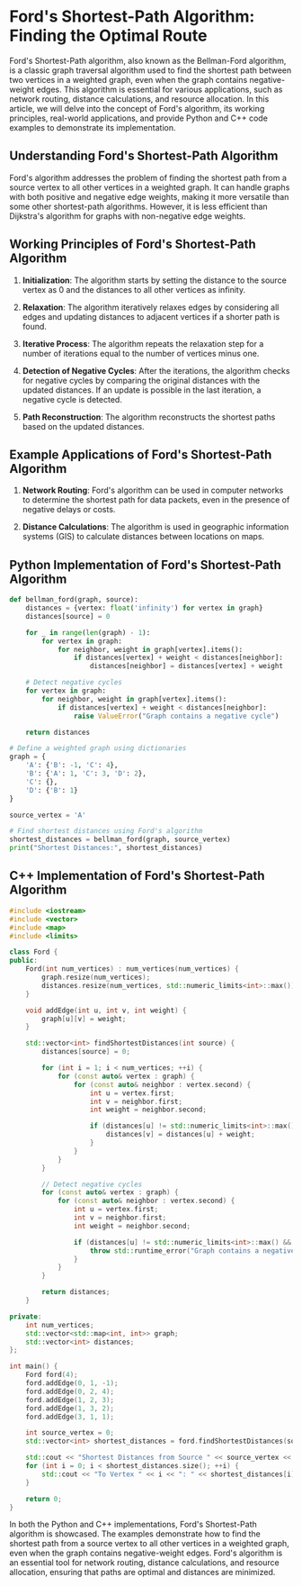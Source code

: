 # Ford's Shortest-Path Algorithm: Finding the Optimal Route

Ford's Shortest-Path algorithm, also known as the Bellman-Ford algorithm, is a classic graph traversal algorithm used to find the shortest path between two vertices in a weighted graph, even when the graph contains negative-weight edges. This algorithm is essential for various applications, such as network routing, distance calculations, and resource allocation. In this article, we will delve into the concept of Ford's algorithm, its working principles, real-world applications, and provide Python and C++ code examples to demonstrate its implementation.

## Understanding Ford's Shortest-Path Algorithm

Ford's algorithm addresses the problem of finding the shortest path from a source vertex to all other vertices in a weighted graph. It can handle graphs with both positive and negative edge weights, making it more versatile than some other shortest-path algorithms. However, it is less efficient than Dijkstra's algorithm for graphs with non-negative edge weights.

## Working Principles of Ford's Shortest-Path Algorithm

1. **Initialization**: The algorithm starts by setting the distance to the source vertex as 0 and the distances to all other vertices as infinity.

2. **Relaxation**: The algorithm iteratively relaxes edges by considering all edges and updating distances to adjacent vertices if a shorter path is found.

3. **Iterative Process**: The algorithm repeats the relaxation step for a number of iterations equal to the number of vertices minus one.

4. **Detection of Negative Cycles**: After the iterations, the algorithm checks for negative cycles by comparing the original distances with the updated distances. If an update is possible in the last iteration, a negative cycle is detected.

5. **Path Reconstruction**: The algorithm reconstructs the shortest paths based on the updated distances.

## Example Applications of Ford's Shortest-Path Algorithm

1. **Network Routing**: Ford's algorithm can be used in computer networks to determine the shortest path for data packets, even in the presence of negative delays or costs.

2. **Distance Calculations**: The algorithm is used in geographic information systems (GIS) to calculate distances between locations on maps.

## Python Implementation of Ford's Shortest-Path Algorithm

```python
def bellman_ford(graph, source):
    distances = {vertex: float('infinity') for vertex in graph}
    distances[source] = 0

    for _ in range(len(graph) - 1):
        for vertex in graph:
            for neighbor, weight in graph[vertex].items():
                if distances[vertex] + weight < distances[neighbor]:
                    distances[neighbor] = distances[vertex] + weight

    # Detect negative cycles
    for vertex in graph:
        for neighbor, weight in graph[vertex].items():
            if distances[vertex] + weight < distances[neighbor]:
                raise ValueError("Graph contains a negative cycle")

    return distances

# Define a weighted graph using dictionaries
graph = {
    'A': {'B': -1, 'C': 4},
    'B': {'A': 1, 'C': 3, 'D': 2},
    'C': {},
    'D': {'B': 1}
}

source_vertex = 'A'

# Find shortest distances using Ford's algorithm
shortest_distances = bellman_ford(graph, source_vertex)
print("Shortest Distances:", shortest_distances)
```

## C++ Implementation of Ford's Shortest-Path Algorithm

```cpp
#include <iostream>
#include <vector>
#include <map>
#include <limits>

class Ford {
public:
    Ford(int num_vertices) : num_vertices(num_vertices) {
        graph.resize(num_vertices);
        distances.resize(num_vertices, std::numeric_limits<int>::max());
    }

    void addEdge(int u, int v, int weight) {
        graph[u][v] = weight;
    }

    std::vector<int> findShortestDistances(int source) {
        distances[source] = 0;

        for (int i = 1; i < num_vertices; ++i) {
            for (const auto& vertex : graph) {
                for (const auto& neighbor : vertex.second) {
                    int u = vertex.first;
                    int v = neighbor.first;
                    int weight = neighbor.second;

                    if (distances[u] != std::numeric_limits<int>::max() && distances[u] + weight < distances[v]) {
                        distances[v] = distances[u] + weight;
                    }
                }
            }
        }

        // Detect negative cycles
        for (const auto& vertex : graph) {
            for (const auto& neighbor : vertex.second) {
                int u = vertex.first;
                int v = neighbor.first;
                int weight = neighbor.second;

                if (distances[u] != std::numeric_limits<int>::max() && distances[u] + weight < distances[v]) {
                    throw std::runtime_error("Graph contains a negative cycle");
                }
            }
        }

        return distances;
    }

private:
    int num_vertices;
    std::vector<std::map<int, int>> graph;
    std::vector<int> distances;
};

int main() {
    Ford ford(4);
    ford.addEdge(0, 1, -1);
    ford.addEdge(0, 2, 4);
    ford.addEdge(1, 2, 3);
    ford.addEdge(1, 3, 2);
    ford.addEdge(3, 1, 1);

    int source_vertex = 0;
    std::vector<int> shortest_distances = ford.findShortestDistances(source_vertex);

    std::cout << "Shortest Distances from Source " << source_vertex << ":" << std::endl;
    for (int i = 0; i < shortest_distances.size(); ++i) {
        std::cout << "To Vertex " << i << ": " << shortest_distances[i] << std::endl;
    }

    return 0;
}
```

In both the Python and C++ implementations, Ford's Shortest-Path algorithm is showcased. The examples demonstrate how to find the shortest path from a source vertex to all other vertices in a weighted graph, even when the graph contains negative-weight edges. Ford's algorithm is an essential tool for network routing, distance calculations, and resource allocation, ensuring that paths are optimal and distances are minimized.
